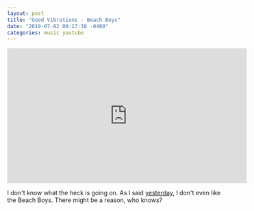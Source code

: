 ```yaml
---
layout: post
title: "Good Vibrations - Beach Boys"
date: "2019-07-02 09:17:38 -0400"
categories: music youtube
---
```


<iframe width="560" height="315" src="https://www.youtube.com/embed/rQ-UFKxDq5o" frameborder="0" allow="accelerometer; autoplay; encrypted-media; gyroscope; picture-in-picture" allowfullscreen></iframe>

I don't know what the heck is going on. As I said <a href="http://jeffkenton.com/music/youtube/2019/07/01/california-girls-beach-boys.html">yesterday</a>, I don't even like the Beach Boys. There might be a reason, who knows?
